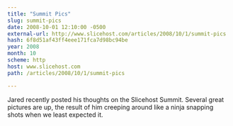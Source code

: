 ```yaml
---
title: "Summit Pics"
slug: summit-pics
date: 2008-10-01 12:10:00 -0500
external-url: http://www.slicehost.com/articles/2008/10/1/summit-pics
hash: 6f8d51af43ff4eee171fca7d98bc94be
year: 2008
month: 10
scheme: http
host: www.slicehost.com
path: /articles/2008/10/1/summit-pics

---
```


Jared recently posted his thoughts on the Slicehost Summit. Several great pictures are up, the result of him creeping around like a ninja snapping shots when we least expected it.

